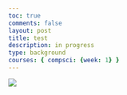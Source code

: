 ```yaml
---
toc: true
comments: false
layout: post
title: test
description: in progress
type: background
courses: { compsci: {week: 1} }
---
```


<body>
    <div>
        <canvas id="spriteContainer">
            <img id="box" src="{{site.baseurl}}/images/box.png"> 
        </canvas>
    </div>
    <script src="{{site.baseurl}}/assets/BoxGame/js/box.js"></script>
</body>

<script>
window.addEventListener('load', function () {
    const canvas = document.getElementById('spriteContainer');
    const ctx = canvas.getContext('2d');
    const SPRITE_WIDTH = 71.75;
    const SPRITE_HEIGHT = 82.5;
    const SCALE_FACTOR = 2;
    const DESIRED_FRAME_RATE = 15;
    const FRAME_INTERVAL = 1000 / DESIRED_FRAME_RATE;
    canvas.width = SPRITE_WIDTH * SCALE_FACTOR * 7;
    canvas.height = SPRITE_HEIGHT * SCALE_FACTOR;

    class Box {
        constructor() {
            this.image = document.getElementById("box");
            this.spriteWidth = SPRITE_WIDTH;
            this.spriteHeight = SPRITE_HEIGHT;
            this.width = this.spriteWidth;
            this.height = this.spriteHeight;
            this.x = 0;
            this.y = 0;
            this.scale = SCALE_FACTOR;
            this.minFrame = 0;
            this.frameY = 0;
            this.frameX = 0;
            this.maxFrame = 7;
            this.speed = 10;
        }

        setFrameLimit(limit) {
            this.maxFrame = limit;
        }

        setPosition(x, y) {
            this.x = x;
            this.y = y;
        }

        draw(context) {
            context.drawImage(
                this.image,
                this.frameX * this.spriteWidth,
                this.frameY * this.spriteHeight,
                this.spriteWidth,
                this.spriteHeight,
                this.x,
                this.y,
                this.width * this.scale,
                this.height * this.scale
            );
        }

        update() {
            if (this.frameX < this.maxFrame) {
                this.frameX++;
            } else {
                this.frameX = 0;
            }
        }
    }

    const box = new Box();

    const keyState = {
        ArrowLeft: false,
        ArrowRight: false,
        ArrowUp: false,
    };

    document.addEventListener('keydown', function (event) {
        switch (event.key) {
            case 'ArrowLeft':
                keyState.ArrowLeft = true;
                break;
            case 'ArrowRight':
                keyState.ArrowRight = true;
                break;
            case 'ArrowUp':
                keyState.ArrowUp = true;
                break;
        }
    });

    document.addEventListener('keyup', function (event) {
        switch (event.key) {
            case 'ArrowLeft':
                keyState.ArrowLeft = false;
                break;
            case 'ArrowRight':
                keyState.ArrowRight = false;
                break;
            case 'ArrowUp':
                keyState.ArrowUp = false;
                break;
        }
    });
    document.addEventListener('DOMContentLoaded', function () {
        const box = document.getElementById('box');

        document.addEventListener('platformUpdated', function (event) {
            const platformX = event.detail.platformX;
            const platformY = event.detail.platformY;

            // Update box position based on platform position
            box.style.left = `${platformX}px`;
            box.style.top = `${platformY}px`;
        });

        document.addEventListener('keydown', function (event) {
            switch (event.key) {
                case 'ArrowLeft':
                    box.style.left = `${parseInt(box.style.left, 10) - 10}px`;
                    break;
                case 'ArrowRight':
                    box.style.left = `${parseInt(box.style.left, 10) + 10}px`;
                    break;
                case 'ArrowUp':
                    box.style.top = `${parseInt(box.style.top, 10) - 10}px`;
                    break;
                case 'ArrowDown':
                    box.style.top = `${parseInt(box.style.top, 10) + 10}px`;
                    break;
            }
        });
    });

    function updateAnimations() {
        let selectedAnimation = 'A';
        box.frameY = 0;
        if (keyState.ArrowLeft) {
            box.x -= box.speed;
        }
        if (keyState.ArrowRight) {
            box.x += box.speed;
        }
        if (keyState.ArrowUp) {
            selectedAnimation = 'B';
            box.frameY = 1;
        }
    }

    let lastTimestamp = 0;

    function animate(timestamp) {
        const deltaTime = timestamp - lastTimestamp;
        if (deltaTime >= FRAME_INTERVAL) {
            ctx.clearRect(0, 0, canvas.width, canvas.height);
            box.draw(ctx);
            box.update();
            updateAnimations();
            lastTimestamp = timestamp;
        }
        requestAnimationFrame(animate);
    }

    animate();
});
</script>

<body>
    <div>
        <canvas id="spriteContainer"></canvas>
    </div>
    <script src="{{site.baseurl}}/assets/BoxGame/js/Platform_Animation.js"></script>
</body>

<script>
window.addEventListener('load', function () {
    const canvas = document.getElementById('spriteContainer');
    const ctx = canvas.getContext('2d');
    const SPRITE_WIDTH = 362.25;
    const SPRITE_HEIGHT = 377;
    const SCALE_FACTOR = 0.25;
    const FRAME_LIMIT = 4;

    canvas.width = SPRITE_WIDTH * SCALE_FACTOR*5;
    canvas.height = SPRITE_HEIGHT * SCALE_FACTOR*3;

    const platformImage = new Image();
    platformImage.src = "{{site.baseurl}}/images/platform.png";

    platformImage.onload = function () {
        class Platform {
            constructor() {
                this.image = platformImage;
                this.spriteWidth = SPRITE_WIDTH;
                this.spriteHeight = SPRITE_HEIGHT;
                this.width = this.spriteWidth;
                this.height = this.spriteHeight;
                this.x = 0;
                this.y = 0;
                this.scale = SCALE_FACTOR;
                this.minFrame = 0;
                this.maxFrame = FRAME_LIMIT;
                this.frameX = 0;
                this.frameY = 0;
            }

            draw(context) {
                context.drawImage(
                    this.image,
                    this.frameX * this.spriteWidth,
                    this.frameY * this.spriteHeight,
                    this.spriteWidth,
                    this.spriteHeight,
                    this.x,
                    this.y,
                    this.width * this.scale,
                    this.height * this.scale
                );
            }

            update() {
                if (this.frameX < this.maxFrame) {
                    this.frameX++;
                } else {
                    this.frameX = 0;
                }

                const event = new CustomEvent('platformUpdated', {
                    detail: {
                        platformX: this.x,
                        platformY: this.y
                    }
                });
                document.dispatchEvent(event);
            }
        }

        const platform = new Platform();

        let animationHasRun = false;

        platform.draw(ctx);
        document.addEventListener('keydown', function (event) {
            switch (event.key) {
                case ' ':
                    if (!animationHasRun) {
                        animationHasRun = true;
                        animate();
                    }
            }
        });

        function animate() {
            if (animationHasRun) {
                ctx.clearRect(0, 0, canvas.width, canvas.height);
                platform.draw(ctx);
                platform.update();
            }
            if (platform.frameX !== platform.maxFrame) {
                setTimeout(function () {
                    requestAnimationFrame(animate);
                }, 100);
            }
        };
    }
});
</script>